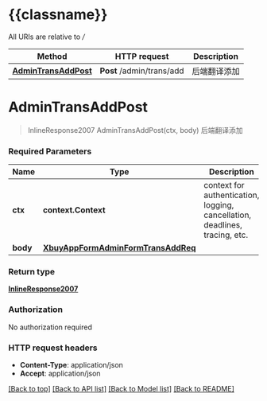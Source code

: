 # {{classname}}

All URIs are relative to */*

Method | HTTP request | Description
------------- | ------------- | -------------
[**AdminTransAddPost**](TransApi.md#AdminTransAddPost) | **Post** /admin/trans/add | 后端翻译添加

# **AdminTransAddPost**
> InlineResponse2007 AdminTransAddPost(ctx, body)
后端翻译添加

### Required Parameters

Name | Type | Description  | Notes
------------- | ------------- | ------------- | -------------
 **ctx** | **context.Context** | context for authentication, logging, cancellation, deadlines, tracing, etc.
  **body** | [**XbuyAppFormAdminFormTransAddReq**](XbuyAppFormAdminFormTransAddReq.md)|  | 

### Return type

[**InlineResponse2007**](inline_response_200_7.md)

### Authorization

No authorization required

### HTTP request headers

 - **Content-Type**: application/json
 - **Accept**: application/json

[[Back to top]](#) [[Back to API list]](../README.md#documentation-for-api-endpoints) [[Back to Model list]](../README.md#documentation-for-models) [[Back to README]](../README.md)

